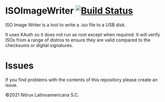 # ISOImageWriter [![Build Status](https://app.travis-ci.com/Nitrux/isoimagewriter.svg?branch=main)](ttps://app.travis-ci.com/Nitrux/isoimagewriter)

ISO Image Writer is a tool to write a .iso file to a USB disk.

It uses KAuth so it does not run as root except when required. It will verify ISOs from a range of distros to ensure they are valid compared to the checksums or digital signatures. 

# Issues
If you find problems with the contents of this repository please create an issue.

©2021 Nitrux Latinoamericana S.C.


